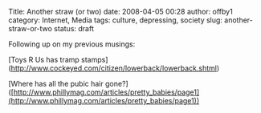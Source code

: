 Title: Another straw (or two)
date: 2008-04-05 00:28
author: offby1
category: Internet, Media
tags: culture, depressing, society
slug: another-straw-or-two
status: draft

Following up on my previous musings:

\[Toys R Us has tramp stamps\](<http://www.cockeyed.com/citizen/lowerback/lowerback.shtml>)

\[Where has all the pubic hair gone?\]([http://www.phillymag.com/articles/pretty_babies/page1](http://www.phillymag.com/articles/pretty_babies/page1))
